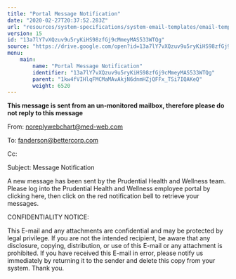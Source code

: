 ```yaml
---
title: "Portal Message Notification"
date: "2020-02-27T20:37:52.283Z"
url: "resources/system-specifications/system-email-templates/email-templates-from-chart/portal-message-notification.html"
version: 15
id: "13a7lY7vXQzuv9u5ryKiHS98zfGj9cMmeyMAS533WTQg"
source: "https://drive.google.com/open?id=13a7lY7vXQzuv9u5ryKiHS98zfGj9cMmeyMAS533WTQg"
menu:
    main:
        name: "Portal Message Notification"
        identifier: "13a7lY7vXQzuv9u5ryKiHS98zfGj9cMmeyMAS533WTQg"
        parent: "1kw4fVIHlqFMCMaMAvAkjN6dnmHZjQFFx_TSi7IQAKeQ"
        weight: 6520
---
```

****This message is sent from an un-monitored mailbox, therefore please do not reply to this message****

From: noreplywebchart@med-web.com

To: fanderson@bettercorp.com

Cc:

Subject: Message Notification

A new message has been sent by the Prudential Health and Wellness team. Please log into the Prudential Health and Wellness employee portal by clicking <WCPATLINK F="nmc" URL="autopatid=1" USE_BASEURL="1">here</WCPATLINK>, then click on the red notification bell to retrieve your messages.



CONFIDENTIALITY NOTICE:

This E-mail and any attachments are confidential and may be protected by legal privilege. If you are not the intended recipient, be aware that any disclosure, copying, distribution, or use of this E-mail or any attachment is prohibited. If you have received this E-mail in error, please notify us immediately by returning it to the sender and delete this copy from your system. Thank you.



